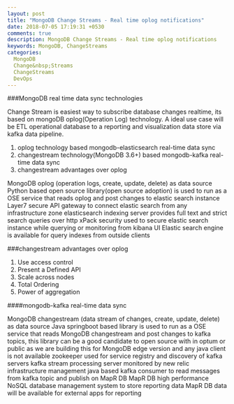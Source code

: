 ```yaml
---
layout: post
title: "MongoDB Change Streams - Real time oplog notifications"
date: 2018-07-05 17:19:31 +0530
comments: true
description: MongoDB Change Streams - Real time oplog notifications
keywords: MongoDB, ChangeStreams
categories:
  MongoDB
  Change&nbsp;Streams
  ChangeStreams
  DevOps
---
```


###MongoDB real time data sync technologies

Change Stream is easiest way to subscribe database changes realtime, its based on mongoDB oplog(Operation Log) technology. A ideal use case will be ETL operational database to a reporting and visualization data store via kafka data pipeline. 


1. oplog technology based mongodb-elasticsearch real-time data sync
2. changestream technology(MongoDB 3.6+) based mongodb-kafka real-time data sync
3. changestream advantages over oplog





MongoDB oplog (operation logs, create, update, delete) as data source 
Python based open source library(open source adoption) is used 
to run as a OSE service that reads oplog and post changes to elastic search instance
Layer7 secure API gateway to connect elastic search from any infrastructure zone
elasticsearch indexing server provides full text and strict search queries over http
xPack security used to secure elastic search instance while querying or monitoring 
from kibana UI
Elastic search engine is available for query indexes from outside clients


###changestream advantages over oplog

1. Use access control
2. Present a Defined API
3. Scale across nodes
4. Total Ordering
5. Power of aggregation


####mongodb-kafka real-time data sync

MongoDB changestream (data stream of changes, create, update, delete) as data source 
Java springboot based library is used to run as a OSE service that reads MongoDB
changestream and post changes to kafka topics, this library can be a good candidate 
to open source with in optum or public as we are building this for MongoDB edge version
and any java client is not available 
zookeeper used for service registry and discovery of kafka servers
kafka stream processing server monitored by new relic infrastructure management
java based kafka consumer to read messages from kafka topic and publish on MapR DB
MapR DB high performance NoSQL database management system to store reporting data
MapR DB data will be available for external apps for reporting




